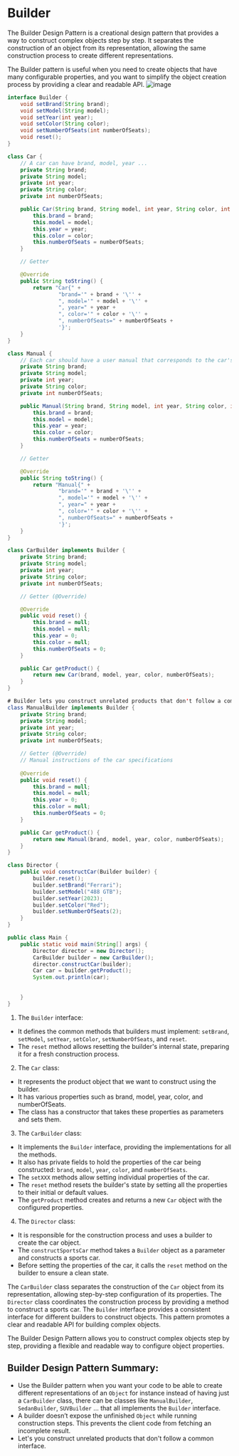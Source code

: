 # Builder

The Builder Design Pattern is a creational design pattern that provides a way to construct complex objects step by step. It separates the construction of an object from its representation, allowing the same construction process to create different representations.

The Builder pattern is useful when you need to create objects that have many configurable properties, and you want to simplify the object creation process by providing a clear and readable API.
![image](https://github.com/boushphong/Design-Patterns/assets/59940078/b60eb2ee-955a-4d74-979d-c76a9f885792)

```java
interface Builder {
    void setBrand(String brand);
    void setModel(String model);
    void setYear(int year);
    void setColor(String color);
    void setNumberOfSeats(int numberOfSeats);
    void reset();
}

class Car {
    // A car can have brand, model, year ...
    private String brand;
    private String model;
    private int year;
    private String color;
    private int numberOfSeats;

    public Car(String brand, String model, int year, String color, int numberOfSeats) {
        this.brand = brand;
        this.model = model;
        this.year = year;
        this.color = color;
        this.numberOfSeats = numberOfSeats;
    }

    // Getter

    @Override
    public String toString() {
        return "Car{" +
                "brand='" + brand + '\'' +
                ", model='" + model + '\'' +
                ", year=" + year +
                ", color='" + color + '\'' +
                ", numberOfSeats=" + numberOfSeats +
                '}';
    }
}

class Manual {
    // Each car should have a user manual that corresponds to the car's configuration and describes all its features.
    private String brand;
    private String model;
    private int year;
    private String color;
    private int numberOfSeats;

    public Manual(String brand, String model, int year, String color, int numberOfSeats) {
        this.brand = brand;
        this.model = model;
        this.year = year;
        this.color = color;
        this.numberOfSeats = numberOfSeats;
    }

    // Getter

    @Override
    public String toString() {
        return "Manual{" +
                "brand='" + brand + '\'' +
                ", model='" + model + '\'' +
                ", year=" + year +
                ", color='" + color + '\'' +
                ", numberOfSeats=" + numberOfSeats +
                '}';
    }
}

class CarBuilder implements Builder {
    private String brand;
    private String model;
    private int year;
    private String color;
    private int numberOfSeats;

    // Getter (@Override)

    @Override
    public void reset() {
        this.brand = null;
        this.model = null;
        this.year = 0;
        this.color = null;
        this.numberOfSeats = 0;
    }

    public Car getProduct() {
        return new Car(brand, model, year, color, numberOfSeats);
    }
}

# Builder lets you construct unrelated products that don't follow a common interface.
class ManualBuilder implements Builder {
    private String brand;
    private String model;
    private int year;
    private String color;
    private int numberOfSeats;

    // Getter (@Override)
    // Manual instructions of the car specifications
    
    @Override
    public void reset() {
        this.brand = null;
        this.model = null;
        this.year = 0;
        this.color = null;
        this.numberOfSeats = 0;
    }

    public Car getProduct() {
        return new Manual(brand, model, year, color, numberOfSeats);
    }
}

class Director {
    public void constructCar(Builder builder) {
        builder.reset();
        builder.setBrand("Ferrari");
        builder.setModel("488 GTB");
        builder.setYear(2023);
        builder.setColor("Red");
        builder.setNumberOfSeats(2);
    }
}

public class Main {
    public static void main(String[] args) {
        Director director = new Director();
        CarBuilder builder = new CarBuilder();
        director.constructCar(builder);
        Car car = builder.getProduct();
        System.out.println(car);
        
        
    }
}
```

1. The `Builder` interface:
- It defines the common methods that builders must implement: `setBrand`, `setModel`, `setYear`, `setColor`, `setNumberOfSeats`, and `reset`.
- The `reset` method allows resetting the builder's internal state, preparing it for a fresh construction process.

2. The `Car` class:
- It represents the product object that we want to construct using the builder.
- It has various properties such as brand, model, year, color, and numberOfSeats.
- The class has a constructor that takes these properties as parameters and sets them.

3. The `CarBuilder` class:    
- It implements the `Builder` interface, providing the implementations for all the methods.
- It also has private fields to hold the properties of the car being constructed: `brand`, `model`, `year`, `color`, and `numberOfSeats`.
- The `setXXX` methods allow setting individual properties of the car.
- The `reset` method resets the builder's state by setting all the properties to their initial or default values.
- The `getProduct` method creates and returns a new `Car` object with the configured properties.

4. The `Director` class:    
- It is responsible for the construction process and uses a builder to create the car object.
- The `constructSportsCar` method takes a `Builder` object as a parameter and constructs a sports car.
- Before setting the properties of the car, it calls the `reset` method on the builder to ensure a clean state.

The `CarBuilder` class separates the construction of the `Car` object from its representation, allowing step-by-step configuration of its properties. The `Director` class coordinates the construction process by providing a method to construct a sports car. The `Builder` interface provides a consistent interface for different builders to construct objects. This pattern promotes a clear and readable API for building complex objects.

The Builder Design Pattern allows you to construct complex objects step by step, providing a flexible and readable way to configure object properties.

## Builder Design Pattern Summary:
- Use the Builder pattern when you want your code to be able to create different representations of an `Object` for instance instead of having just a `CarBuilder` class, there can be classes like `ManualBuilder`, `SedanBuilder`, `SUVBuilder` ... that all implements the `Builder` interface.
- A builder doesn’t expose the unfinished `Object` while running construction steps. This prevents the client code from fetching an incomplete result.
- Let's you construct unrelated products that don't follow a common interface.
